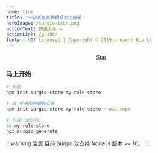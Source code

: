 ```yaml
---
home: true
title: '一站式各类代理规则生成器'
heroImage: /surgio-icon.png
actionText: 快速上手 →
actionLink: /guide/
footer: MIT Licensed | Copyright © 2019-present Roy Li
---
```


<p style="text-align: center">
  <script async defer src="https://buttons.github.io/buttons.js"></script>
  <a class="github-button" href="https://github.com/geekdada/surgio" data-icon="octicon-star" data-size="large" data-show-count="true" aria-label="Star geekdada/surgio on GitHub">Star</a>
</p>

### 马上开始

```bash
# 安装
npm init surgio-store my-rule-store

# 或 使用国内镜像安装
npm init surgio-store my-rule-store --use-cnpm

# 生成一批规则
cd my-rule-store
npx surgio generate
```

:::warning 注意
目前 Surgio 仅支持 Node.js 版本 >= 10。
:::
